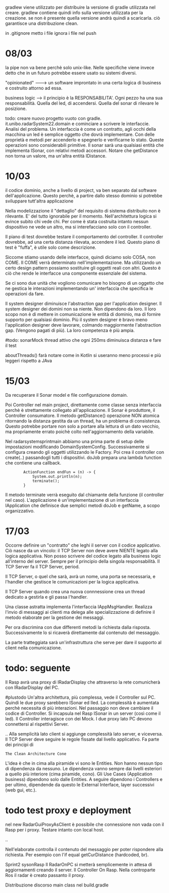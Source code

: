 gradlew viene utilizzato per distribuire la versione di gradle utilizzata nel creare.
gradlew contiene quindi info sulla versione utilizzata per la creazione.
se non è presente quella versione andrà quindi a scaricarla.
ciò garantisce una distribuzione clean.

in .gitignore metto i file ignora i file nel push


# 08/03
la pipe non va bene perchè solo unix-like. Nelle specifiche viene invece detto che in un futuro potrebbe essere usato su sistemi diversi.

"opinionated" ---> un software improntato in una certa logica di business e costruito attorno ad essa.

business logic --> il principio è la RESPONSABILITA'. Ogni pezzo ha una sua responsabilità. Quella del led, di accendersi. Quella del sonar di rilevare le posizione. 

todo: creare nuovo progetto vuoto con gradle. it.unibo.radarSystem22.domain e cominciare a scrivere le interfaccie. Analisi del problema. 
Un interfaccia è come un contratto, agli occhi della macchina un led è semplice oggetto che dovrà implementare. Con delle proprietà e metodi per accenderlo e spegnerlo e verificarne lo stato. Queste operazioni sono considerabili primitive.
Il sonar sarà una qualsiasi entità che implementa ISonar, con relativi metodi accessori. Notare che getDistance non torna un valore, ma un'altra entità IDistance. 

# 10/03

il codice dominio, anche a livello di project, va ben separato dal software dell'applicazione. Questo perchè, a partire dallo stesso dominio si potrebbe sviluppare tutt'altra applicazione

Nella modelizzazione il "dettaglio" del requisito di sistema distribuito non è rilevante. E' del tutto ignorabile per il momento. 
Nell'architettura logica si evince subito chi vede chi. Per come è stata costruita intanto nessun dispositivo ne vede un altro, ma si interefacciano solo con il controller.

Il piano di test dovrebbe testare il comportamento del controller. Il controller dovrebbe, ad una certa distanza rilevata, accendere il led. 
Questo piano di test è "fuffa", è utile solo come descrizione.

Siccome stiamo usando delle interfacce, quindi diciamo solo COSA, non COME. Il COME verrà determinato nell'implementazione. Ma utilizzando un certo design pattern possiamo sostituire gli oggetti reali con altri. Questo è ciò che rende le interfacce una componente essenziale del sistema.

Se ci sono due unità che vogliono comunicare ho bisogno di un oggetto che ne gestica le interazioni implementando un' interfaccia che specifica le operazioni da fare. 

Il system designer diminuisce l'abstraction gap per l'application designer.
Il system designer dei domini non sa niente. Non dipendono da loro. Il loro scopo non è di mettere in comunicazione le entità di dominio, ma di fornire supporto per qualsiasi dominio.
Più il system designer è bravo meno l'application designer deve lavorare, colmando maggiormente l'abstraction gap. (Vengono pagati di più). La loro competenza è più ampia.

#todo: sonarMock thread attivo che ogni 250ms diminuisca distanza e fare il test

aboutThreads() farà notare come in Kotlin si useranno meno processi e più leggeri rispetto a JAva

# 15/03
Da recuperare il Sonar model e file configurazione domain.

Poi Controller nel main project, direttamente come classe senza interfaccia perchè è strettamente collegato all'applicazione.
Il Sonar è produttore, il Controller consumatore. Il metodo getDistance() operazione NON atomica ritornando la distanza gestita da un thread, ha un problema di consistenza.
Questo potrebbe portare non solo a portare alla lettura di un dato vecchio, ma propriamente errato poichè colto nell'aggiornamento della variabile.

Nel radarsystemsprintmain abbiamo una prima parte di setup delle impostazioni modificando DomainSystemConfig. Successivamente si configura creando gli oggetti utilizzando le Factory. Poi crea il controller con create(..) passandogli tutti i dispositivi.
doJob prepara una lambda function che contiene una callback. 

            ActionFunction endFun = (n) -> {
                System.out.println(n);
                terminate();
            }

Il metodo terminate verrà eseguito dal chiamante della funzione (il controller nel caso).
L'applicazione è un'implementazione di un interfaccia IApplication che definisce due semplici metodi doJob e getName, a scopo organizzativo. 


# 17/03

Occorre definire un "contratto" che leghi il server con il codice applicativo. Ciò nasce da un vincolo: il TCP Server non deve avere NIENTE legato alla logica applicativa. Non posso scrivere del codice legato alla business logic all'interno del server. Sempre per il principio della singola responsabilità. Il TCP Server fa il TCP Server, period. 

Il TCP Server, o quel che sarà, avrà un nome, una porta se necessaria, e l'handler che gestisce le comunicazioni per la logica applicativa.

Il TCP Server quando crea una nuova connnessione crea un thread dedicato a gestirla e gli passa l'handler. 

Una classe astratta implementa l'interfaccia IAppMsgHandler.  Realizza l'invio di messaggi ai clienti ma delega alle specializzazione di definire il metodo elaborate per la gestione dei messaggi. 

Per ora discrimina con due differenti metodi la richiesta dalla risposta. Successivamente lo si ricaverà direttamente dal contenuto del messaggio.

La parte tratteggiata sarà un'infrastruttura che serve per dare il supporto al client nella comunicazione. 

# todo: seguente
Il Rasp avrà una proxy di IRadarDisplay che attraverso la rete comunicherà con IRadarDisplay
del PC.

#plustodo
Un'altra architettura, più complessa, vede il Controller sul PC. Quindi le due proxy sarebbero ISonar ed Iled. La complessità è aumentata perchè necessita di più interazioni.
Nel passaggio non deve cambiare il codice di Controller. Si incapsula nel Rasp ISonar in un server (così come il led). Il Controller interagisce con dei Mock.
I due proxy lato PC devono connettersi al rispettivi Server. 

..
Alla semplicità lato client si aggiunge complessità lato server, e viceversa. 
Il TCP Server deve seguire le regole fissate dal livello applicativo. Fa parte dei principi di 

    The Clean Architecture Cone

L'idea è che in cima alla piramide vi sono le Entities. Non hanno nessun tipo di dipendenza da nessuno. Le dipendenza vanno sempre dai livelli esteriori a quello più interiore (cima piramide, cono). Gli Use Cases  (Application business) dipendono solo dalle Entities. A seguire dipendono i Controllers e per ultimo, dipendende da questo le External Interface, layer successivi (web gui, etc.).

# todo test proxy e deployment

nel new RadarGuiProxyAsClient è possibile che connessione non vada con il Rasp per i proxy. Testare intanto con local host.

..

Nell'elaborate controlla il contenuto del messaggio per poter rispondere alla richiesta. Per esempio con l'if equal getCurDistance (hardcoded, br).

Sprint2 sysonRasp
    Il RadarOnPC si metterà semplicemente in attesa di aggiornamenti creando il server. Il Controller On Rasp.
    Nella controparte Ros il radar è creato passanto il proxy. 

Distribuzione discorso main class nel build.gradle






